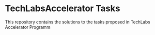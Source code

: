 # TechLabsAccelerator Tasks

This repository contains the solutions to the tasks proposed in TechLabs Accelerator Programm
